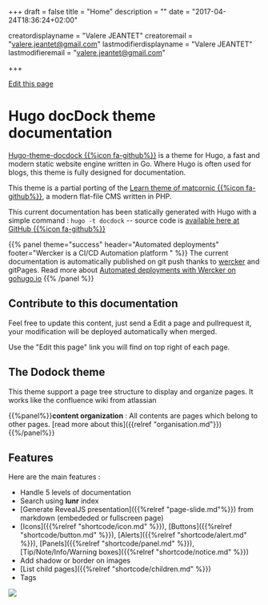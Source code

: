 +++
draft = false
title = "Home"
description = ""
date = "2017-04-24T18:36:24+02:00"


creatordisplayname = "Valere JEANTET"
creatoremail = "valere.jeantet@gmail.com"
lastmodifierdisplayname = "Valere JEANTET"
lastmodifieremail = "valere.jeantet@gmail.com"

+++

<span id="sidebar-toggle-span">
<a href="#" id="sidebar-toggle" data-sidebar-toggle=""><i class="fa fa-bars"></i></a>
</span>

<div id="top-github-link">
  <a class="github-link" href="https://github.com/vjeantet/hugo-docdock-doc/edit/master/content/_index.md" target="blank">
    <i class="fa fa-code-fork"></i> Edit this page</a>
</div>

# Hugo docDock theme documentation
[Hugo-theme-docdock {{%icon fa-github%}}](https://github.com/vjeantet/hugo-theme-docdock) is a theme for Hugo, a fast and modern static website engine written in Go. Where Hugo is often used for blogs, this theme is fully designed for documentation.

This theme is a partial porting of the [Learn theme of matcornic {{%icon fa-github%}}](https://github.com/matcornic/hugo-theme-learn), a modern flat-file CMS written in PHP.

This current documentation has been statically generated with Hugo with a simple command : `hugo -t docdock` -- source code is [available here at GitHub {{%icon fa-github%}}](https://github.com/vjeantet/hugo-theme-docDock-doc)



{{% panel theme="success" header="Automated deployments" footer="Wercker is a CI/CD  Automation platform " %}}
The current documentation is automatically published on git push thanks to [wercker](https://app.wercker.com/public/images/logo-wercker.svg) and gitPages.
Read more about [Automated deployments with Wercker on gohugo.io](https://gohugo.io/tutorials/automated-deployments/)
{{% /panel %}}


## Contribute to this documentation
Feel free to update this content, just send a Edit a page and pullrequest it, your modification will be deployed automatically when merged.

Use the "Edit this page" link you will find on top right of each page.


## The Dodock theme
This theme support a page tree structure to display and organize pages.
It works like the confluence wiki from atlassian

{{%panel%}}**content organization** : All contents are pages which belong to other pages. [read more about this]({{relref "organisation.md"}}) {{%/panel%}}

## Features
Here are the main features :

* Handle 5 levels of documentation
* Search using **lunr** index
* [Generate RevealJS presentation]({{%relref "page-slide.md"%}}) from markdown (embededed or fullscreen page)
* [Icons]({{%relref "shortcode/icon.md" %}}), [Buttons]({{%relref "shortcode/button.md" %}}), [Alerts]({{%relref "shortcode/alert.md" %}}), [Panels]({{%relref "shortcode/panel.md" %}}), [Tip/Note/Info/Warning boxes]({{%relref "shortcode/notice.md" %}})
* Add shadow or border on images
* [List child pages]({{%relref "shortcode/children.md" %}})
* Tags


![](https://raw.githubusercontent.com/vjeantet/hugo-theme-docdock/master/images/tn.png?classes=border,shadow)